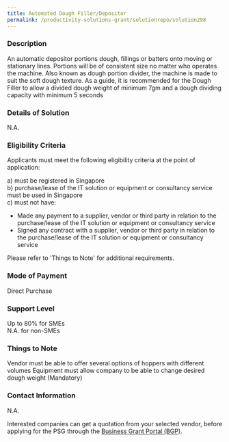 ```yaml
---
title: Automated Dough Filler/Depositor
permalink: /productivity-solutions-grant/solutionrepo/solution298
---
```


### Description

An automatic depositor portions dough, fillings or batters onto moving or stationary lines. Portions will be of consistent size no matter who operates the machine.
Also known as dough portion divider, the machine is made to suit the soft dough texture. 
As a guide, it is recommended for the Dough Filler to allow a divided dough weight of minimum 7gm and a dough dividing capacity with minimum 5 seconds

### Details of Solution

N.A.

### Eligibility Criteria

Applicants must meet the following eligibility criteria at the point of application:

a) must be registered in Singapore <br>
b) purchase/lease of the IT solution or equipment or consultancy service must be used in Singapore <br>
c) must not have:
- Made any payment to a supplier, vendor or third party in relation to the purchase/lease of the IT solution or equipment or consultancy service
- Signed any contract with a supplier, vendor or third party in relation to the purchase/lease of the IT solution or equipment or consultancy service

Please refer to 'Things to Note' for additional requirements.

### Mode of Payment
Direct Purchase

### Support Level
Up to 80% for SMEs <br>
N.A. for non-SMEs

### Things to Note
Vendor must be able to offer several options of hoppers with different volumes
Equipment must allow company to be able to change desired dough weight (Mandatory)

### Contact Information
N.A.

Interested companies can get a quotation from your selected vendor, before applying for the PSG through the <a target='_blank' rel='noopener' href='https://www.businessgrants.gov.sg/'>Business Grant Portal (BGP)</a>.
